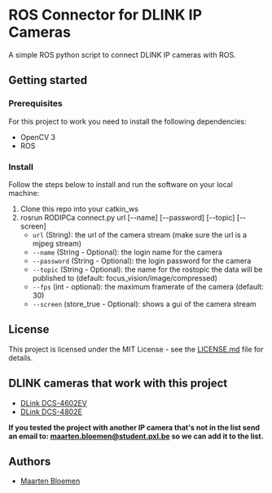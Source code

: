 # ROS Connector for DLINK IP Cameras
A simple ROS python script to connect DLINK IP cameras with ROS.

## Getting started
### Prerequisites
For this project to work you need to install the following dependencies:
* OpenCV 3
* ROS

### Install
Follow the steps below to install and run the software on your local machine:
1. Clone this repo into your catkin_ws
2. rosrun RODIPCa connect.py url [--name] [--password] [--topic] [--screen]
   * `url` (String): the url of the camera stream (make sure the url is a mjpeg stream)
   * `--name` (String - Optional): the login name for the camera
   * `--password` (String - Optional): the login password for the camera
   * `--topic` (String - Optional): the name for the rostopic the data will be published to (default: focus_vision/image/compressed)
   * `--fps` (int - optional): the maximum framerate of the camera (default: 30)
   * `--screen` (store_true - Optional): shows a gui of the camera stream

## License
This project is licensed under the MIT License - see the [LICENSE.md](https://github.com/PXLRoboticsLab/RODIPCa/blob/master/LICENSE.md)  file for details.

## DLINK cameras that work with this project
* [DLink DCS-4602EV](http://www.dlink.com/uk/en/products/dcs-4602ev-full-hd-outdoor-vandal-proof-poe-dome-camera)
* [DLink DCS-4802E](http://us.dlink.com/products/business-ip-cameras/vigilance-full-hd-outdoor-mini-dome-network-camera/)

**If you tested the project with another IP camera that's not in the list send an email to: maarten.bloemen@student.pxl.be so we can add it to the list.**

## Authors
* [Maarten Bloemen](https://github.com/MaartenBloemen) 
